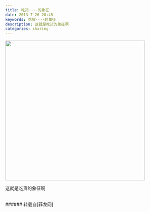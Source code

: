 ```yaml
---
title: 吃货····的象征
date: 2013-7-26 20:45
keywords: 吃货····的象征
description: 这就是吃货的象征啊
categories: sharing
---
```

<td class="t_f" id="postmessage_27738">


<img aid="9693" class="zoom" data-cf-modified-3746f58cf21e1c2f5628bee3-="" file="data/attachment/forum/201307/26/204503ekj3kglj3yskgqks.jpg" id="aimg_9693" inpost="1" onclick="" onmouseover="" src="http://www.flw.ph/data/attachment/forum/201307/26/204503ekj3kglj3yskgqks.jpg" width="440" zoomfile="data/attachment/forum/201307/26/204503ekj3kglj3yskgqks.jpg"/>


这就是吃货的象征啊<br/>
<br/>
</td>
###### 转载自[菲龙网]